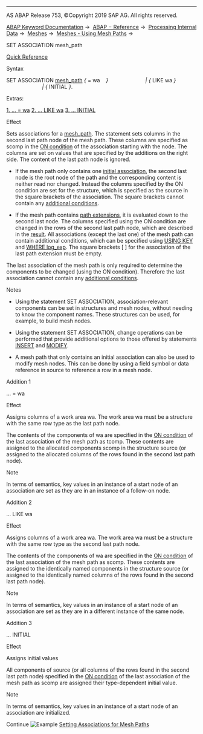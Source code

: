  

* * *

AS ABAP Release 753, ©Copyright 2019 SAP AG. All rights reserved.

[ABAP Keyword Documentation](javascript:call_link\('abenabap.htm'\)) →  [ABAP − Reference](javascript:call_link\('abenabap_reference.htm'\)) →  [Processing Internal Data](javascript:call_link\('abenabap_data_working.htm'\)) →  [Meshes](javascript:call_link\('abenabap_meshes.htm'\)) →  [Meshes - Using Mesh Paths](javascript:call_link\('abenmesh_path_usage.htm'\)) → 

SET ASSOCIATION mesh\_path

[Quick Reference](javascript:call_link\('abapset_association_shortref.htm'\))

Syntax

SET ASSOCIATION [mesh\_path](javascript:call_link\('abenmesh_path.htm'\)) *{* = wa    *}*
                        *|* *{* LIKE wa *}*
                        *|* *{* INITIAL *}*.

Extras:

[1\. ... = wa](#!ABAP_ADDITION_1@1@)
[2\. ... LIKE wa](#!ABAP_ADDITION_2@2@)
[3\. ... INITIAL](#!ABAP_ADDITION_3@3@)

Effect

Sets associations for a [mesh\_path](javascript:call_link\('abenmesh_path.htm'\)). The statement sets columns in the second last path node of the mesh path. These columns are specified as scomp in the [ON condition](javascript:call_link\('abaptypes_mesh_association.htm'\)) of the association starting with the node. The columns are set on values that are specified by the additions on the right side. The content of the last path node is ignored.

-   If the mesh path only contains one [initial association](javascript:call_link\('abenmesh_path.htm'\)), the second last node is the root node of the path and the corresponding content is neither read nor changed. Instead the columns specified by the ON condition are set for the structure, which is specified as the source in the square brackets of the association. The square brackets cannot contain any [additional conditions](javascript:call_link\('abenmesh_path_assoc_cond.htm'\)).

-   If the mesh path contains [path extensions](javascript:call_link\('abenmesh_path.htm'\)), it is evaluated down to the second last node. The columns specified using the ON condition are changed in the rows of the second last path node, which are described in the [result](javascript:call_link\('abenmesh_path_result_chaining.htm'\)). All associations (except the last one) of the mesh path can contain additional conditions, which can be specified using [USING KEY](javascript:call_link\('abenmesh_path_assoc_cond.htm'\)) and [WHERE log\_exp](javascript:call_link\('abenmesh_path_assoc_cond.htm'\)). The square brackets \[ \] for the association of the last path extension must be empty.

The last association of the mesh path is only required to determine the components to be changed (using the ON condition). Therefore the last association cannot contain any [additional conditions](javascript:call_link\('abenmesh_path_assoc_cond.htm'\)).

Notes

-   Using the statement SET ASSOCIATION, association-relevant components can be set in structures and mesh nodes, without needing to know the component names. These structures can be used, for example, to build mesh nodes.

-   Using the statement SET ASSOCIATION, change operations can be performed that provide additional options to those offered by statements [INSERT](javascript:call_link\('abenmesh_insert.htm'\)) and [MODIFY](javascript:call_link\('abenmesh_insert.htm'\)).

-   A mesh path that only contains an initial association can also be used to modify mesh nodes. This can be done by using a field symbol or data reference in source to reference a row in a mesh node.
    

Addition 1

... = wa

Effect

Assigns columns of a work area wa. The work area wa must be a structure with the same row type as the last path node.

The contents of the components of wa are specified in the [ON condition](javascript:call_link\('abaptypes_mesh_association.htm'\)) of the last association of the mesh path as tcomp. These contents are assigned to the allocated components scomp in the structure source (or assigned to the allocated columns of the rows found in the second last path node).

Note

In terms of semantics, key values in an instance of a start node of an association are set as they are in an instance of a follow-on node.

Addition 2

... LIKE wa

Effect

Assigns columns of a work area wa. The work area wa must be a structure with the same row type as the second last path node.

The contents of the components of wa are specified in the [ON condition](javascript:call_link\('abaptypes_mesh_association.htm'\)) of the last association of the mesh path as scomp. These contents are assigned to the identically named components in the structure source (or assigned to the identically named columns of the rows found in the second last path node).

Note

In terms of semantics, key values in an instance of a start node of an association are set as they are in a different instance of the same node.

Addition 3

... INITIAL

Effect

Assigns initial values

All components of source (or all columns of the rows found in the second last path node) specified in the [ON condition](javascript:call_link\('abaptypes_mesh_association.htm'\)) of the last association of the mesh path as scomp are assigned their type-dependent initial value.

Note

In terms of semantics, key values in an instance of a start node of an association are initialized.

Continue
![Example](exa.gif "Example") [Setting Associations for Mesh Paths](javascript:call_link\('abenmesh_set_association_abexa.htm'\))